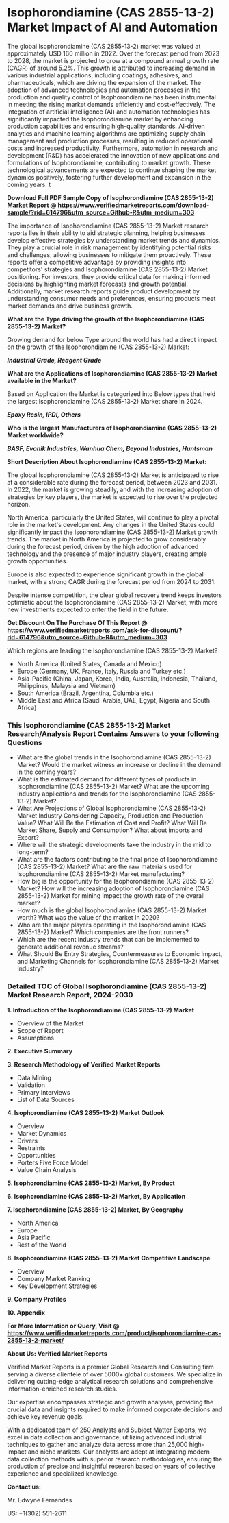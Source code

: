 <meta name="title" content="Global  Isophorondiamine (CAS 2855-13-2) Market Impact of AI and Automation"><meta name="description" content="  The global Isophorondiamine (CAS 2855-13-2) market was valued at approximately USD 160 million in 2022. Over the forecast period from 2023 to 2028, the market is projec"><meta name="title" content=" Isophorondiamine (CAS 2855-13-2) Market Size, Share, Scope, Trends, Growth, Opportunities, Analysis, Forecast"> <h1>Isophorondiamine (CAS 2855-13-2) Market Impact of AI and Automation</h1> The global Isophorondiamine (CAS 2855-13-2) market was valued at approximately USD 160 million in 2022. Over the forecast period from 2023 to 2028, the market is projected to grow at a compound annual growth rate (CAGR) of around 5.2%. This growth is attributed to increasing demand in various industrial applications, including coatings, adhesives, and pharmaceuticals, which are driving the expansion of the market. The adoption of advanced technologies and automation processes in the production and quality control of Isophorondiamine has been instrumental in meeting the rising market demands efficiently and cost-effectively. The integration of artificial intelligence (AI) and automation technologies has significantly impacted the Isophorondiamine market by enhancing production capabilities and ensuring high-quality standards. AI-driven analytics and machine learning algorithms are optimizing supply chain management and production processes, resulting in reduced operational costs and increased productivity. Furthermore, automation in research and development (R&D) has accelerated the innovation of new applications and formulations of Isophorondiamine, contributing to market growth. These technological advancements are expected to continue shaping the market dynamics positively, fostering further development and expansion in the coming years. t</p><p id="" class=""><strong>Download Full PDF Sample Copy of Isophorondiamine (CAS 2855-13-2) Market Report @ <a href="https://www.verifiedmarketreports.com/download-sample/?rid=614796&utm_source=Github-R&utm_medium=303" target="_blank">https://www.verifiedmarketreports.com/download-sample/?rid=614796&utm_source=Github-R&utm_medium=303</a></strong></p><p>The importance of&nbsp;Isophorondiamine (CAS 2855-13-2) Market research reports lies in their ability to aid strategic planning, helping businesses develop effective strategies by understanding market trends and dynamics. They play a crucial role in risk management by identifying potential risks and challenges, allowing businesses to mitigate them proactively. These reports offer a competitive advantage by providing insights into competitors' strategies and Isophorondiamine (CAS 2855-13-2) Market positioning. For investors, they provide critical data for making informed decisions by highlighting market forecasts and growth potential. Additionally, market research reports guide product development by understanding consumer needs and preferences, ensuring products meet market demands and drive business growth.</p><p><strong>What are the&nbsp;Type driving the growth of the Isophorondiamine (CAS 2855-13-2) Market?</strong></p><p id="" class="">Growing demand for below Type around the world has had a direct impact on the growth of the Isophorondiamine (CAS 2855-13-2) Market:</p><em><strong> Industrial Grade, Reagent Grade</strong></em></p><strong>What are the&nbsp;Applications&nbsp;of Isophorondiamine (CAS 2855-13-2) Market available in the Market?</strong></p><p id="" class="">Based on Application the Market is categorized into Below types that held the largest Isophorondiamine (CAS 2855-13-2) Market share In 2024.</p><em><strong> Epoxy Resin, IPDI, Others</strong></em></p><strong>Who is the largest Manufacturers of Isophorondiamine (CAS 2855-13-2) Market worldwide?</strong></p><p><em><strong> BASF, Evonik Industries, Wanhua Chem, Beyond Industries, Huntsman</strong></em></p><p id="" class=""><strong>Short Description About Isophorondiamine (CAS 2855-13-2) Market:</strong></p><p>The global Isophorondiamine (CAS 2855-13-2) Market is anticipated to rise at a considerable rate during the forecast period, between 2023 and 2031. In 2022, the market is growing steadily, and with the increasing adoption of strategies by key players, the market is expected to rise over the projected horizon.</p><p>North America, particularly the United States, will continue to play a pivotal role in the market's development. Any changes in the United States could significantly impact the Isophorondiamine (CAS 2855-13-2) Market growth trends. The market in North America is projected to grow considerably during the forecast period, driven by the high adoption of advanced technology and the presence of major industry players, creating ample growth opportunities.</p><p>Europe is also expected to experience significant growth in the global market, with a strong CAGR during the forecast period from 2024 to 2031.</p><p>Despite intense competition, the clear global recovery trend keeps investors optimistic about the Isophorondiamine (CAS 2855-13-2) Market, with more new investments expected to enter the field in the future.</p><p id="" class=""><strong>Get Discount On The Purchase Of This Report @ <a href="https://www.verifiedmarketreports.com/ask-for-discount/?rid=614796&utm_source=Github-R&utm_medium=303" target="_blank">https://www.verifiedmarketreports.com/ask-for-discount/?rid=614796&utm_source=Github-R&utm_medium=303</a></strong></p>Which regions are leading the Isophorondiamine (CAS 2855-13-2) Market?</p><ul><li>North America (United States, Canada and Mexico)</li><li>Europe (Germany, UK, France, Italy, Russia and Turkey etc.)</li><li>Asia-Pacific (China, Japan, Korea, India, Australia, Indonesia, Thailand, Philippines, Malaysia and Vietnam)</li><li>South America (Brazil, Argentina, Columbia etc.)</li><li>Middle East and Africa (Saudi Arabia, UAE, Egypt, Nigeria and South Africa)</li></ul><h3 id="" class="">This Isophorondiamine (CAS 2855-13-2) Market Research/Analysis Report Contains Answers to your following Questions</h3><ul><li>What are the global trends in the Isophorondiamine (CAS 2855-13-2) Market? Would the market witness an increase or decline in the demand in the coming years?</li><li>What is the estimated demand for different types of products in Isophorondiamine (CAS 2855-13-2) Market? What are the upcoming industry applications and trends for the Isophorondiamine (CAS 2855-13-2) Market?</li><li>What Are Projections of Global Isophorondiamine (CAS 2855-13-2) Market Industry Considering Capacity, Production and Production Value? What Will Be the Estimation of Cost and Profit? What Will Be Market Share, Supply and Consumption? What about imports and Export?</li><li>Where will the strategic developments take the industry in the mid to long-term?</li><li>What are the factors contributing to the final price of Isophorondiamine (CAS 2855-13-2) Market? What are the raw materials used for Isophorondiamine (CAS 2855-13-2) Market manufacturing?</li><li>How big is the opportunity for the Isophorondiamine (CAS 2855-13-2) Market? How will the increasing adoption of Isophorondiamine (CAS 2855-13-2) Market for mining impact the growth rate of the overall market?</li><li>How much is the global Isophorondiamine (CAS 2855-13-2) Market worth? What was the value of the market In 2020?</li><li>Who are the major players operating in the Isophorondiamine (CAS 2855-13-2) Market? Which companies are the front runners?</li><li>Which are the recent industry trends that can be implemented to generate additional revenue streams?</li><li>What Should Be Entry Strategies, Countermeasures to Economic Impact, and Marketing Channels for Isophorondiamine (CAS 2855-13-2) Market Industry?</li></ul><h3 id="" class="">Detailed TOC of Global Isophorondiamine (CAS 2855-13-2) Market Research Report, 2024-2030</h3><p id="" class=""><strong>1. Introduction of the Isophorondiamine (CAS 2855-13-2) Market</strong></p><ul><li>Overview of the Market</li><li>Scope of Report</li><li>Assumptions</li></ul><p id="" class=""><strong>2. Executive Summary</strong></p><p id="" class=""><strong>3. Research Methodology of Verified Market Reports</strong></p><ul><li>Data Mining</li><li>Validation</li><li>Primary Interviews</li><li>List of Data Sources</li></ul><p id="" class=""><strong>4. Isophorondiamine (CAS 2855-13-2) Market Outlook</strong></p><ul><li>Overview</li><li>Market Dynamics</li><li>Drivers</li><li>Restraints</li><li>Opportunities</li><li>Porters Five Force Model</li><li>Value Chain Analysis</li></ul><p id="" class=""><strong>5. Isophorondiamine (CAS 2855-13-2) Market, By Product</strong></p><p id="" class=""><strong>6. Isophorondiamine (CAS 2855-13-2) Market, By Application</strong></p><p id="" class=""><strong>7. Isophorondiamine (CAS 2855-13-2) Market, By Geography</strong></p><ul><li>North America</li><li>Europe</li><li>Asia Pacific</li><li>Rest of the World</li></ul><p id="" class=""><strong>8. Isophorondiamine (CAS 2855-13-2) Market Competitive Landscape</strong></p><ul><li>Overview</li><li>Company Market Ranking</li><li>Key Development Strategies</li></ul><p id="" class=""><strong>9. Company Profiles</strong></p><p id="" class=""><strong>10. Appendix</strong></p><p id="" class=""><strong>For More Information or Query, Visit @ <a href="https://www.verifiedmarketreports.com/product/isophorondiamine-cas-2855-13-2-market/" target="_blank">https://www.verifiedmarketreports.com/product/isophorondiamine-cas-2855-13-2-market/</a></strong></p><p id="" class=""><strong>About Us: Verified Market Reports</strong></p><p id="" class="">Verified Market Reports is a premier Global Research and Consulting firm serving a diverse clientele of over 5000+ global customers. We specialize in delivering cutting-edge analytical research solutions and comprehensive information-enriched research studies.</p><p id="" class="">Our expertise encompasses strategic and growth analyses, providing the crucial data and insights required to make informed corporate decisions and achieve key revenue goals.</p><p id="" class="">With a dedicated team of 250 Analysts and Subject Matter Experts, we excel in data collection and governance, utilizing advanced industrial techniques to gather and analyze data across more than 25,000 high-impact and niche markets. Our analysts are adept at integrating modern data collection methods with superior research methodologies, ensuring the production of precise and insightful research based on years of collective experience and specialized knowledge.</p><p id="" class=""><strong>Contact us:</strong></p><p id="" class="">Mr. Edwyne Fernandes</p><p id="" class="">US: +1(302) 551-2611</p>
